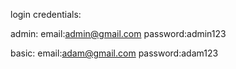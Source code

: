 login credentials:

admin:
  email:admin@gmail.com
  password:admin123

basic:
  email:adam@gmail.com
  password:adam123
